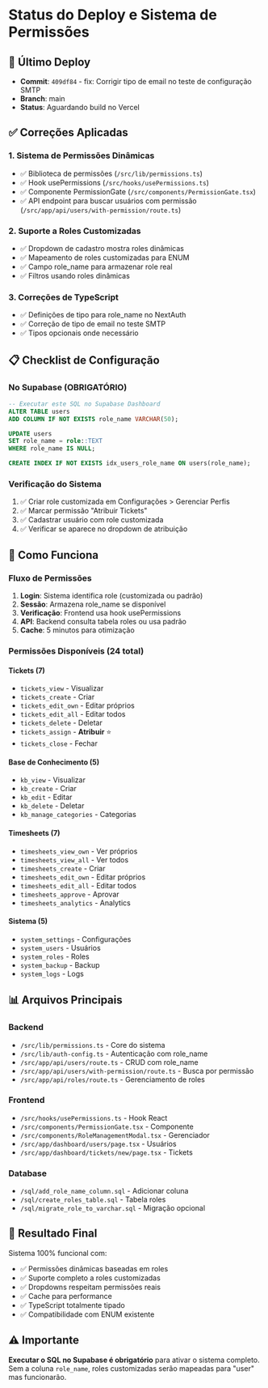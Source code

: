 # Status do Deploy e Sistema de Permissões

## 🚀 Último Deploy
- **Commit**: `409df84` - fix: Corrigir tipo de email no teste de configuração SMTP
- **Branch**: main
- **Status**: Aguardando build no Vercel

## ✅ Correções Aplicadas

### 1. Sistema de Permissões Dinâmicas
- ✅ Biblioteca de permissões (`/src/lib/permissions.ts`)
- ✅ Hook usePermissions (`/src/hooks/usePermissions.ts`)
- ✅ Componente PermissionGate (`/src/components/PermissionGate.tsx`)
- ✅ API endpoint para buscar usuários com permissão (`/src/app/api/users/with-permission/route.ts`)

### 2. Suporte a Roles Customizadas
- ✅ Dropdown de cadastro mostra roles dinâmicas
- ✅ Mapeamento de roles customizadas para ENUM
- ✅ Campo role_name para armazenar role real
- ✅ Filtros usando roles dinâmicas

### 3. Correções de TypeScript
- ✅ Definições de tipo para role_name no NextAuth
- ✅ Correção de tipo de email no teste SMTP
- ✅ Tipos opcionais onde necessário

## 📋 Checklist de Configuração

### No Supabase (OBRIGATÓRIO)
```sql
-- Executar este SQL no Supabase Dashboard
ALTER TABLE users 
ADD COLUMN IF NOT EXISTS role_name VARCHAR(50);

UPDATE users 
SET role_name = role::TEXT 
WHERE role_name IS NULL;

CREATE INDEX IF NOT EXISTS idx_users_role_name ON users(role_name);
```

### Verificação do Sistema
1. ✅ Criar role customizada em Configurações > Gerenciar Perfis
2. ✅ Marcar permissão "Atribuir Tickets" 
3. ✅ Cadastrar usuário com role customizada
4. ✅ Verificar se aparece no dropdown de atribuição

## 🔧 Como Funciona

### Fluxo de Permissões
1. **Login**: Sistema identifica role (customizada ou padrão)
2. **Sessão**: Armazena role_name se disponível
3. **Verificação**: Frontend usa hook usePermissions
4. **API**: Backend consulta tabela roles ou usa padrão
5. **Cache**: 5 minutos para otimização

### Permissões Disponíveis (24 total)

#### Tickets (7)
- `tickets_view` - Visualizar
- `tickets_create` - Criar
- `tickets_edit_own` - Editar próprios
- `tickets_edit_all` - Editar todos
- `tickets_delete` - Deletar
- `tickets_assign` - **Atribuir** ⭐
- `tickets_close` - Fechar

#### Base de Conhecimento (5)
- `kb_view` - Visualizar
- `kb_create` - Criar
- `kb_edit` - Editar
- `kb_delete` - Deletar
- `kb_manage_categories` - Categorias

#### Timesheets (7)
- `timesheets_view_own` - Ver próprios
- `timesheets_view_all` - Ver todos
- `timesheets_create` - Criar
- `timesheets_edit_own` - Editar próprios
- `timesheets_edit_all` - Editar todos
- `timesheets_approve` - Aprovar
- `timesheets_analytics` - Analytics

#### Sistema (5)
- `system_settings` - Configurações
- `system_users` - Usuários
- `system_roles` - Roles
- `system_backup` - Backup
- `system_logs` - Logs

## 📊 Arquivos Principais

### Backend
- `/src/lib/permissions.ts` - Core do sistema
- `/src/lib/auth-config.ts` - Autenticação com role_name
- `/src/app/api/users/route.ts` - CRUD com role_name
- `/src/app/api/users/with-permission/route.ts` - Busca por permissão
- `/src/app/api/roles/route.ts` - Gerenciamento de roles

### Frontend
- `/src/hooks/usePermissions.ts` - Hook React
- `/src/components/PermissionGate.tsx` - Componente
- `/src/components/RoleManagementModal.tsx` - Gerenciador
- `/src/app/dashboard/users/page.tsx` - Usuários
- `/src/app/dashboard/tickets/new/page.tsx` - Tickets

### Database
- `/sql/add_role_name_column.sql` - Adicionar coluna
- `/sql/create_roles_table.sql` - Tabela roles
- `/sql/migrate_role_to_varchar.sql` - Migração opcional

## 🎯 Resultado Final

Sistema 100% funcional com:
- ✅ Permissões dinâmicas baseadas em roles
- ✅ Suporte completo a roles customizadas
- ✅ Dropdowns respeitam permissões reais
- ✅ Cache para performance
- ✅ TypeScript totalmente tipado
- ✅ Compatibilidade com ENUM existente

## ⚠️ Importante

**Executar o SQL no Supabase é obrigatório** para ativar o sistema completo. Sem a coluna `role_name`, roles customizadas serão mapeadas para "user" mas funcionarão.